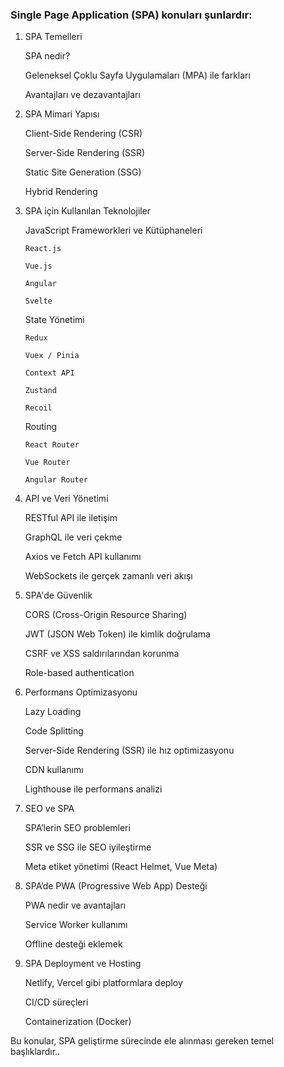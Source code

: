 ### Single Page Application (SPA) konuları şunlardır:

1.  SPA Temelleri

    SPA nedir?

    Geleneksel Çoklu Sayfa Uygulamaları (MPA) ile farkları

    Avantajları ve dezavantajları

2.  SPA Mimari Yapısı

    Client-Side Rendering (CSR)

    Server-Side Rendering (SSR)

    Static Site Generation (SSG)

    Hybrid Rendering

3.  SPA için Kullanılan Teknolojiler

    JavaScript Frameworkleri ve Kütüphaneleri

        React.js

        Vue.js

        Angular

        Svelte

    State Yönetimi

        Redux

        Vuex / Pinia

        Context API

        Zustand

        Recoil

    Routing

        React Router

        Vue Router

        Angular Router

4.  API ve Veri Yönetimi

    RESTful API ile iletişim

    GraphQL ile veri çekme

    Axios ve Fetch API kullanımı

    WebSockets ile gerçek zamanlı veri akışı

5.  SPA'de Güvenlik

    CORS (Cross-Origin Resource Sharing)

    JWT (JSON Web Token) ile kimlik doğrulama

    CSRF ve XSS saldırılarından korunma

    Role-based authentication

6.  Performans Optimizasyonu

    Lazy Loading

    Code Splitting

    Server-Side Rendering (SSR) ile hız optimizasyonu

    CDN kullanımı

    Lighthouse ile performans analizi

7.  SEO ve SPA

    SPA’lerin SEO problemleri

    SSR ve SSG ile SEO iyileştirme

    Meta etiket yönetimi (React Helmet, Vue Meta)

8.  SPA’de PWA (Progressive Web App) Desteği

    PWA nedir ve avantajları

    Service Worker kullanımı

    Offline desteği eklemek

9.  SPA Deployment ve Hosting

    Netlify, Vercel gibi platformlara deploy

    CI/CD süreçleri

    Containerization (Docker)

Bu konular, SPA geliştirme sürecinde ele alınması gereken temel başlıklardır..
